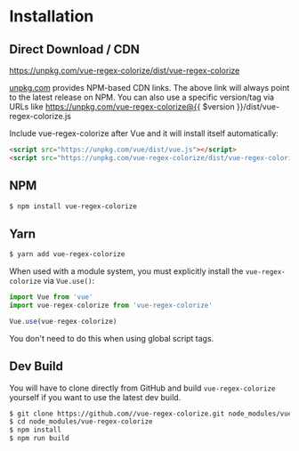 # Installation

## Direct Download / CDN

https://unpkg.com/vue-regex-colorize/dist/vue-regex-colorize 

[unpkg.com](https://unpkg.com) provides NPM-based CDN links. The above link will always point to the latest release on NPM. You can also use a specific version/tag via URLs like https://unpkg.com/vue-regex-colorize@{{ $version }}/dist/vue-regex-colorize.js
 
Include vue-regex-colorize after Vue and it will install itself automatically:

```html
<script src="https://unpkg.com/vue/dist/vue.js"></script>
<script src="https://unpkg.com/vue-regex-colorize/dist/vue-regex-colorize.js"></script>
```

## NPM

```sh
$ npm install vue-regex-colorize
```

## Yarn

```sh
$ yarn add vue-regex-colorize
```

When used with a module system, you must explicitly install the `vue-regex-colorize` via `Vue.use()`:

```javascript
import Vue from 'vue'
import vue-regex-colorize from 'vue-regex-colorize'

Vue.use(vue-regex-colorize)
```

You don't need to do this when using global script tags.

## Dev Build

You will have to clone directly from GitHub and build `vue-regex-colorize` yourself if
you want to use the latest dev build.

```sh
$ git clone https://github.com//vue-regex-colorize.git node_modules/vue-regex-colorize
$ cd node_modules/vue-regex-colorize
$ npm install
$ npm run build
```


